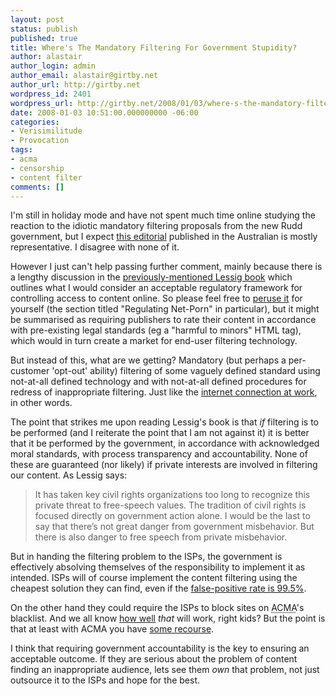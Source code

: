 ```yaml
---
layout: post
status: publish
published: true
title: Where's The Mandatory Filtering For Government Stupidity?
author: alastair
author_login: admin
author_email: alastair@girtby.net
author_url: http://girtby.net
wordpress_id: 2401
wordpress_url: http://girtby.net/2008/01/03/where-s-the-mandatory-filtering-for-government-stupidity
date: 2008-01-03 10:51:00.000000000 -06:00
categories:
- Verisimilitude
- Provocation
tags:
- acma
- censorship
- content filter
comments: []
---
```

I'm still in holiday mode and have not spent much time online studying the reaction to the idiotic mandatory filtering proposals from the new Rudd government, but I expect [this editorial](http://www.australianit.news.com.au/story/0,24897,22997280-15306,00.html) published in the Australian is mostly representative. I disagree with none of it.

However I just can't help passing further comment, mainly because there is a lengthy discussion in the [previously-mentioned Lessig book](/archives/2007/12/20/code-2-0) which outlines what I would consider an acceptable regulatory framework for controlling access to content online. So please feel free to [peruse it](http://www.socialtext.net/codev2/index.cgi?free_speech) for yourself (the section titled "Regulating Net-Porn" in particular), but it might be summarised as requiring publishers to rate their content in accordance with pre-existing legal standards (eg a "harmful to minors" HTML tag), which would in turn create a market for end-user filtering technology.

But instead of this, what are we getting? Mandatory (but perhaps a per-customer 'opt-out' ability) filtering of some vaguely defined standard using not-at-all defined technology and with not-at-all defined procedures for redress of inappropriate filtering. Just like the [internet connection at work](/archives/2005/12/8/ip-access-list-100-deny-from-future), in other words.

The point that strikes me upon reading Lessig's book is that *if* filtering is to be performed (and I reiterate the point that I am not against it) it is better that it be performed by the government, in accordance with acknowledged moral standards, with process transparency and accountability. None of these are guaranteed (nor likely) if private interests are involved in filtering our content. As Lessig says:

> It has taken key civil rights organizations too long to recognize this private threat to free-speech values. The tradition of civil rights is focused directly on government action alone. I would be the last to say that there’s not great danger from government misbehavior. But there is also danger to free speech from private misbehavior.

But in handing the filtering problem to the ISPs, the government is effectively absolving themselves of the responsibility to implement it as intended. ISPs will of course implement the content filtering using the cheapest solution they can find, even if the [false-positive rate is 99.5%](/archives/2007/4/1/i-want-a-pony-domain).

On the other hand they could require the ISPs to block sites on <acronym title="Australian Communications and Media Authority">ACMA</acronym>'s blacklist. And we all know [how well](http://www.codinghorror.com/blog/archives/001009.html) *that* will work, right kids? But the point is that at least with ACMA you have [some recourse](/archives/2006/2/10/a-futile-gesture).

I think that requiring government accountability is the key to ensuring an acceptable outcome. If they are serious about the problem of content finding an inappropriate audience, lets see them *own* that problem, not just outsource it to the ISPs and hope for the best.
